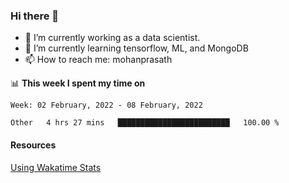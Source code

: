 ### Hi there 👋

- 🔭 I’m currently working as a data scientist.
- 🌱 I’m currently learning tensorflow, ML, and MongoDB
- 📫 How to reach me: mohanprasath

📊 **This week I spent my time on**
<!--START_SECTION:waka-->
```text
Week: 02 February, 2022 - 08 February, 2022

Other   4 hrs 27 mins   █████████████████████████   100.00 % 
```
<!--END_SECTION:waka-->

#### Resources
[Using Wakatime Stats](https://github.com/marketplace/actions/waka-readme)
